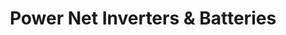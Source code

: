---
title: "Power Net Inverters & Batteries"
url: /kechery/power-net-inverters-and-batteries/
shop: shop
---
